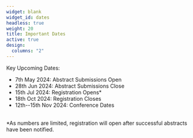 ```yaml
---
widget: blank
widget_id: dates
headless: true
weight: 20
title: Important Dates
active: true
design:
  columns: "2"
---
```

Key Upcoming Dates:
* 7th May 2024: Abstract Submissions Open
* 28th Jun 2024: Abstract Submissions Close
* 15th Jul 2024: Registration Opens*
* 18th Oct 2024: Registration Closes
* 12th--15th Nov 2024: Conference Dates

<br>
  *As numbers are limited, registration will open after successful abstracts have been notified.

<!--Abstract submission and registration are now closed. If you submitted an abstract but have not yet received an email from us, please check your spam folder, or ensure you can receive emails from our admin address: QTDUadmin@protonmail.com If you have registered, you should have received an automatic confirmation email from the UQ payment portal.-->

